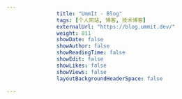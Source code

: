 ---
                title: "UmmIt - Blog"
                tags: [个人网站, 博客, 技术博客]
                externalUrl: "https://blog.ummit.dev/"
                weight: 811
                showDate: false
                showAuthor: false
                showReadingTime: false
                showEdit: false
                showLikes: false
                showViews: false
                layoutBackgroundHeaderSpace: false
                ---

